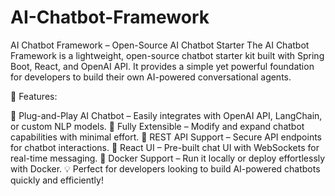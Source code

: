 # AI-Chatbot-Framework
AI Chatbot Framework – Open-Source AI Chatbot Starter
The AI Chatbot Framework is a lightweight, open-source chatbot starter kit built with Spring Boot, React, and OpenAI API. It provides a simple yet powerful foundation for developers to build their own AI-powered conversational agents.

🚀 Features:

🔹 Plug-and-Play AI Chatbot – Easily integrates with OpenAI API, LangChain, or custom NLP models.
🔹 Fully Extensible – Modify and expand chatbot capabilities with minimal effort.
🔹 REST API Support – Secure API endpoints for chatbot interactions.
🔹 React UI – Pre-built chat UI with WebSockets for real-time messaging.
🔹 Docker Support – Run it locally or deploy effortlessly with Docker.
💡 Perfect for developers looking to build AI-powered chatbots quickly and efficiently!
